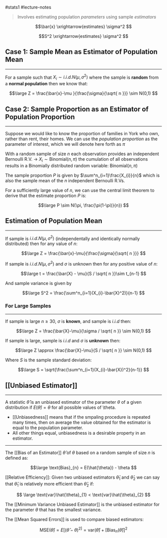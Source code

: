 #stats1 #lecture-notes

> Involves estimating population *parameters* using sample *estimators*

$$\bar{x} \xrightarrow{estimates} \sigma^2 $$

$$S^2 \xrightarrow{estimates} \sigma^2 $$

## Case 1: Sample Mean as Estimator of Population Mean
---

For a sample such that $X_{i}\sim i.i.d.N(\mu, \sigma^2)$ where the sample is **random** from a **normal population** then we know that:

$$\large 
Z = \frac{\bar{x}-\mu }{\frac{\sigma}{\sqrt{ n }}} \sim N(0,1)
$$ 

## Case 2: Sample Proportion as an Estimator of Population Proportion
---

Suppose we would like to know the proportion of families in York who own, rather than rent, their homes. We can use the *population proportion* as the parameter of interest, which we will denote here forth as $\pi$

With a random sample of size $n$ each observation provides an independent Bernoulli R.V. -> $X_{i} \sim \text{Binomial}(n,\pi)$ the cumulation of all observations results in a Binomially distributed random variable: $\text{Binomial}(n, \pi)$

The sample proportion $P$ is given by $\sum^n_{i=1}\frac{X_{i}}{n}$ which is also the sample mean of the $n$ independent Bernoulli R.Vs.

For a sufficiently large value of $n$, we can use the central limit theorem to derive that the estimate proportion $P$ is:

$$\large
P \sim N(\pi, \frac{\pi(1-\pi)}{n})
$$

## Estimation of Population Mean
---

If sample is $i.i.d.N(\mu, \sigma^2)$ (independentally and identically normally distributed) then for any value of $n$:

$$\large
Z = \frac{\bar{x}-\mu}{\frac{\sigma}{\sqrt{ n }}}
$$

If sample is $i.i.d.N(\mu, \sigma^2)$ and $\sigma$ is unknown then for any positive value of $n$:

$$\large
t = \frac{\bar{X} - \mu}{S / \sqrt{ n }}\sim t_{n-1}
$$

And sample variance is given by

$$\large
S^2 = \frac{\sum^n_{i=1}(X_{i}-\bar{X}^2)}{n-1}
$$

### For Large Samples
---

If sample is large $n \ge 30$, $\sigma$ is **known**, and sample is $i.i.d$ then:

$$\large
Z = \frac{\bar{X}-\mu}{\sigma / \sqrt{ n }} \sim N(0,1)
$$

If sample is large, sample is $i.i.d$ and $\sigma$ is **unknown** then:

$$\large
Z \approx \frac{\bar{X}-\mu}{S / \sqrt{ n }} \sim N(0,1)
$$

Where $S$ is the sample standard deviation:

$$\large
S = \sqrt{\frac{\sum^n_{i=1}(X_{i}-\bar{X})^2}{n-1}}
$$

## [[Unbiased Estimator]]
---

 A statistic $\hat{\theta}$ is an unbiased estimator of the parameter $\theta$ of a given distribution if $E(\hat{\theta}) = \theta$ for all possible values of \theta.

- [[Unbiasedness]] means that if the smpaling procedure is repeated many times, then on average the value obtained for the estimator is equal to the population parameter.
- All other things equal, unbiasedness is a desirable property in an estimator.
---

The [[Bias of an Estimator]] $\hat{\theta}$ of $\theta$ based on a random sample of size $n$ is defined as:

$$\large
\text{Bias}_{n} = E(\hat{\theta}) - \theta
$$

[[Relative Efficiency]]: Given two unbiased estimators $\hat{\theta}_{1}$ and $\hat{\theta}_{2}$ we can say that $\hat{\theta}_{1}$ is relatively more efficient than $\hat{\theta}_{2}$ if:

$$ \large
\text{var}\hat{\theta}_{1} < \text{var}\hat{\theta}_{2}
$$

The [[Minimum Variance Unbiased Estimator]] is the unbiased estimator for the parameter $\theta$ that has the smallest variance.

The [[Mean Squared Errors]] is used to compare biased estimators:

$$
\text{MSE}(\hat{\theta}) = E[(\hat{\theta}-\theta)^{2]}= \text{var}(\hat{\theta}) + [\text{Bias}_n(\hat{\theta})]^2
$$

